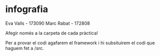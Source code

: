 # infografia


Eva Valls - 173090
Marc Rabat - 172808

Afegir només a la carpeta de cada pràctica!

Per a provar el codi agafarem el framework i hi subsituirem el codi que haguem fet a /src.